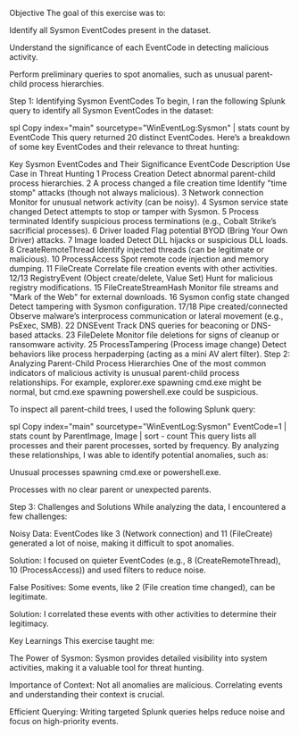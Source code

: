 
Objective
The goal of this exercise was to:

Identify all Sysmon EventCodes present in the dataset.

Understand the significance of each EventCode in detecting malicious activity.

Perform preliminary queries to spot anomalies, such as unusual parent-child process hierarchies.

Step 1: Identifying Sysmon EventCodes
To begin, I ran the following Splunk query to identify all Sysmon EventCodes in the dataset:

spl
Copy
index="main" sourcetype="WinEventLog:Sysmon" | stats count by EventCode
This query returned 20 distinct EventCodes. Here’s a breakdown of some key EventCodes and their relevance to threat hunting:

Key Sysmon EventCodes and Their Significance
EventCode	Description	Use Case in Threat Hunting
1	Process Creation	Detect abnormal parent-child process hierarchies.
2	A process changed a file creation time	Identify "time stomp" attacks (though not always malicious).
3	Network connection	Monitor for unusual network activity (can be noisy).
4	Sysmon service state changed	Detect attempts to stop or tamper with Sysmon.
5	Process terminated	Identify suspicious process terminations (e.g., Cobalt Strike’s sacrificial processes).
6	Driver loaded	Flag potential BYOD (Bring Your Own Driver) attacks.
7	Image loaded	Detect DLL hijacks or suspicious DLL loads.
8	CreateRemoteThread	Identify injected threads (can be legitimate or malicious).
10	ProcessAccess	Spot remote code injection and memory dumping.
11	FileCreate	Correlate file creation events with other activities.
12/13	RegistryEvent (Object create/delete, Value Set)	Hunt for malicious registry modifications.
15	FileCreateStreamHash	Monitor file streams and "Mark of the Web" for external downloads.
16	Sysmon config state changed	Detect tampering with Sysmon configuration.
17/18	Pipe created/connected	Observe malware’s interprocess communication or lateral movement (e.g., PsExec, SMB).
22	DNSEvent	Track DNS queries for beaconing or DNS-based attacks.
23	FileDelete	Monitor file deletions for signs of cleanup or ransomware activity.
25	ProcessTampering (Process image change)	Detect behaviors like process herpaderping (acting as a mini AV alert filter).
Step 2: Analyzing Parent-Child Process Hierarchies
One of the most common indicators of malicious activity is unusual parent-child process relationships. For example, explorer.exe spawning cmd.exe might be normal, but cmd.exe spawning powershell.exe could be suspicious.

To inspect all parent-child trees, I used the following Splunk query:

spl
Copy
index="main" sourcetype="WinEventLog:Sysmon" EventCode=1
| stats count by ParentImage, Image
| sort - count
This query lists all processes and their parent processes, sorted by frequency. By analyzing these relationships, I was able to identify potential anomalies, such as:

Unusual processes spawning cmd.exe or powershell.exe.

Processes with no clear parent or unexpected parents.

Step 3: Challenges and Solutions
While analyzing the data, I encountered a few challenges:

Noisy Data: EventCodes like 3 (Network connection) and 11 (FileCreate) generated a lot of noise, making it difficult to spot anomalies.

Solution: I focused on quieter EventCodes (e.g., 8 (CreateRemoteThread), 10 (ProcessAccess)) and used filters to reduce noise.

False Positives: Some events, like 2 (File creation time changed), can be legitimate.

Solution: I correlated these events with other activities to determine their legitimacy.

Key Learnings
This exercise taught me:

The Power of Sysmon: Sysmon provides detailed visibility into system activities, making it a valuable tool for threat hunting.

Importance of Context: Not all anomalies are malicious. Correlating events and understanding their context is crucial.

Efficient Querying: Writing targeted Splunk queries helps reduce noise and focus on high-priority events.
